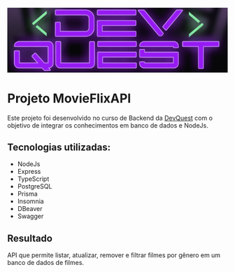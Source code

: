  
![image](./src/imagens/DEV_QUEST.png)



# Projeto MovieFlixAPI
 Este projeto foi desenvolvido no curso de Backend da [DevQuest](https://github.com/devemdobro) com o objetivo de integrar os conhecimentos em banco de dados e NodeJs. 


## Tecnologias utilizadas:

- NodeJs
- Express
- TypeScript
- PostgreSQL
- Prisma
- Insomnia
- DBeaver
- Swagger
  
## Resultado
 API que permite listar, atualizar, remover e filtrar filmes por gênero em um banco de dados de filmes.
 
